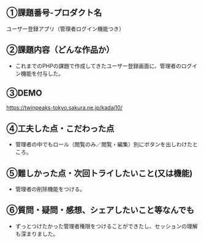 
## ①課題番号-プロダクト名

ユーザー登録アプリ（管理者ログイン機能つき）

## ②課題内容（どんな作品か）

- これまでのPHPの課題で作成してきたユーザー登録画面に、管理者のログイン機能を付与した。

## ③DEMO

https://twinpeaks-tokyo.sakura.ne.jp/kadai10/

## ④工夫した点・こだわった点

- 管理者の中でもロール（閲覧のみ／閲覧・編集）別にボタンを出しわけたところ。

## ⑤難しかった点・次回トライしたいこと(又は機能)

- 管理者の削除機能をつける。

## ⑥質問・疑問・感想、シェアしたいこと等なんでも

- ずっとつけたかった管理者権限をつけることができたし、セッションの理解も深まりました。

